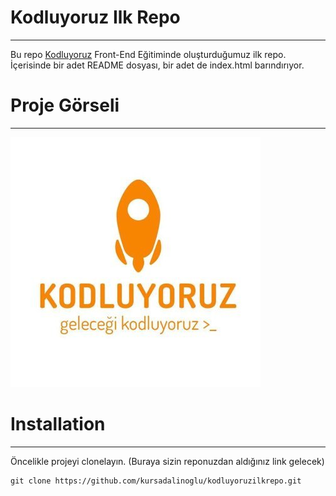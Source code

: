 # Kodluyoruz Ilk Repo
---

Bu repo [Kodluyoruz](https://kodluyoruz.org/tr/kodluyoruz/) Front-End Eğitiminde oluşturduğumuz ilk repo. İçerisinde bir adet README dosyası, bir adet de index.html barındırıyor.

# Proje Görseli 
---
![Kodluyoruz Logo](https://raw.githubusercontent.com/Kodluyoruz/taskforce/git/git/markdown-nedir-nasil-kullaniriz-/figures/kodluyoruz_logo.jpg)

# Installation
---
Öncelikle projeyi clonelayın. (Buraya sizin reponuzdan aldığınız link gelecek)

```
git clone https://github.com/kursadalinoglu/kodluyoruzilkrepo.git
